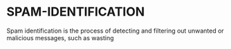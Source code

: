 # SPAM-IDENTIFICATION
Spam identification is the process of detecting and filtering out unwanted or malicious messages, such as wasting

